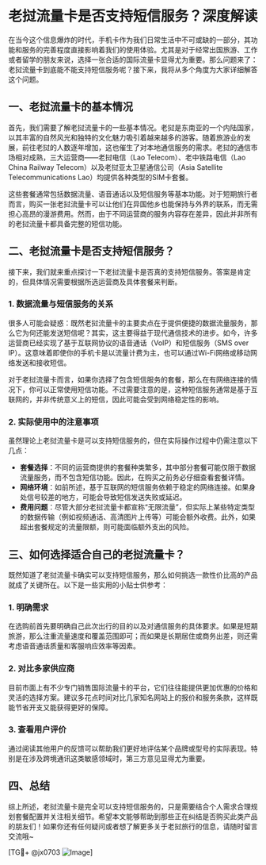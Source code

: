 # 老挝流量卡是否支持短信服务？深度解读

在当今这个信息爆炸的时代，手机卡作为我们日常生活中不可或缺的一部分，其功能和服务的完善程度直接影响着我们的使用体验。尤其是对于经常出国旅游、工作或者留学的朋友来说，选择一张合适的国际流量卡显得尤为重要。那么问题来了：老挝流量卡到底能不能支持短信服务呢？接下来，我将从多个角度为大家详细解答这个问题。

## 一、老挝流量卡的基本情况

首先，我们需要了解老挝流量卡的一些基本情况。老挝是东南亚的一个内陆国家，以其丰富的自然风光和独特的文化魅力吸引着越来越多的游客。随着旅游业的发展，前往老挝的人数逐年增加，这也催生了对本地通信服务的需求。老挝的通信市场相对成熟，三大运营商——老挝电信（Lao Telecom）、老中铁路电信（Lao China Railway Telecom）以及老挝亚太卫星通信公司（Asia Satellite Telecommunications Lao）均提供各种类型的SIM卡套餐。

这些套餐通常包括数据流量、语音通话以及短信服务等基本功能。对于短期旅行者而言，购买一张老挝流量卡可以让他们在异国他乡也能保持与外界的联系，而无需担心高昂的漫游费用。然而，由于不同运营商的服务内容存在差异，因此并非所有的老挝流量卡都具备完整的短信功能。

## 二、老挝流量卡是否支持短信服务？

接下来，我们就来重点探讨一下老挝流量卡是否真的支持短信服务。答案是肯定的，但具体情况需要根据所选运营商及具体套餐来判断。

### 1. 数据流量与短信服务的关系

很多人可能会疑惑：既然老挝流量卡的主要卖点在于提供便捷的数据流量服务，那么它为何还能发送短信呢？其实，这主要得益于现代通信技术的进步。如今，许多运营商已经实现了基于互联网协议的语音通话（VoIP）和短信服务（SMS over IP）。这意味着即使你的手机卡是以流量计费为主，也可以通过Wi-Fi网络或移动网络发送和接收短信。

对于老挝流量卡而言，如果你选择了包含短信服务的套餐，那么在有网络连接的情况下，你可以正常使用短信功能。不过需要注意的是，这种短信服务通常是基于互联网的，并非传统意义上的短信，因此可能会受到网络稳定性的影响。

### 2. 实际使用中的注意事项

虽然理论上老挝流量卡是可以支持短信服务的，但在实际操作过程中仍需注意以下几点：

- **套餐选择**：不同的运营商提供的套餐种类繁多，其中部分套餐可能仅限于数据流量服务，而不包含短信功能。因此，在购买之前务必仔细查看套餐详情。
- **网络环境**：如前所述，基于互联网的短信服务依赖于稳定的网络连接。如果身处信号较差的地方，可能会导致短信发送失败或延迟。
- **费用问题**：尽管大部分老挝流量卡都宣称“无限流量”，但实际上某些特定类型的数据传输（例如视频通话、高清图片上传等）可能会额外收费。此外，如果超出套餐规定的流量限额，则可能面临额外支出的风险。

## 三、如何选择适合自己的老挝流量卡？

既然知道了老挝流量卡确实可以支持短信服务，那么如何挑选一款性价比高的产品就成了关键所在。以下是一些实用的小贴士供参考：

### 1. 明确需求
在选购前首先要明确自己此次出行的目的以及对通信服务的具体要求。如果是短期旅游，那么注重流量速度和覆盖范围即可；而如果是长期居住或商务出差，则还需考虑语音通话质量和客服响应效率等因素。

### 2. 对比多家供应商
目前市面上有不少专门销售国际流量卡的平台，它们往往能提供更加优惠的价格和灵活的选择方案。建议多花点时间对比几家知名网站上的报价和服务条款，这样既能节省开支又能获得更好的保障。

### 3. 查看用户评价
通过阅读其他用户的反馈可以帮助我们更好地评估某个品牌或型号的实际表现。特别是在涉及跨境通讯这类敏感领域时，第三方意见显得尤为重要。

## 四、总结

综上所述，老挝流量卡是完全可以支持短信服务的，只是需要结合个人需求合理规划套餐配置并关注相关细节。希望本文能够帮助到那些正在纠结是否购买此类产品的朋友们！如果你还有任何疑问或者想了解更多关于老挝旅行的信息，请随时留言交流哦~

[TG💪+ @jx0703 ![Image](https://github.com/user-attachments/assets/dbca1d08-cadb-493c-b0ec-ad6f7a83f270)]